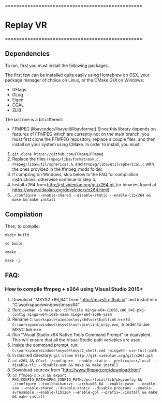=================================================

# Replay VR

=================================================

## Dependencies

To run, first you must install the following packages. 

The first few can be installed quite easily using Homebrew on OSX, your package manager of choice on Linux, or the CMake GUI on Windows:
* GFlags
* GLog
* Eigen
* CGAL
* ZLIB

The last one is a bit different:

* FFMPEG (libavcodec/libavutil/libavformat)
Since this library depends on features of FFMPEG which are currently not on the main branch, you must first clone the FFMPEG repository, replace a couple files, and then install on your system using CMake. In order to install, you must:
1. `git clone https://github.com/FFmpeg/FFmpeg`
2. Replace the files `FFmpeg/libavformat/mov.c`, `FFmpeg/libavutil/spherical.h`, and `FFmpeg/libavutil/spherical.c` with the ones provided in the ffmpeg_mods folder.
3. If compiling on Windows, skip below to the FAQ for compilation instructions, otherwise continue to step 4.
4. Install x264 from http://git.videolan.org/git/x264.git (or binaries found at https://www.videolan.org/developers/x264.html)
6. `./configure --enable-shared --disable-static --enable-libx264 && make && make install`

## Compilation 

Then, to compile:

`mkdir build`

`cd build`

`cmake ..`

`make -j`

## FAQ: 

### How to compile ffmpeg + x264 using Visual Studio 2015+

1. Download "MSYS2 x86_64" from "http://msys2.github.io" and install into "C:\workspace\windows\msys64" 
2. Run: `pacman -S make gcc diffutils mingw-w64-{i686,x86_64}-pkg-config mingw-w64-i686-nasm mingw-w64-i686-yasm`
3. Rename `C:\workspace\windows\msys64\usr\bin\link.exe` to `C:\workspace\windows\msys64\usr\bin\link_orig.exe`, in order to use MSVC link.exe
4. Run "Visual Studio x64 Native Tools Command Prompt" or equivalent. This will ensure that all the Visual Studio path variables are used.
5. Inside the command prompt, run: `C:\workspace\windows\msys64\msys2_shell.cmd -mingw64 -use-full-path`
6. In desired directory: `git clone http://git.videolan.org/git/x264.git`
7. `cd x264 && CC=cl ./configure --enable-static --prefix=/usr/local --disable-cli --disable-asm && make && make install`
8. Download sources from "http://www.ffmpeg.org/download.html"
9. `cd ffmpeg-x.x.x && export PKG_CONFIG_PATH=$PKG_CONFIG_PATH:/usr/local/lib/pkgconfig && ./configure --toolchain=msvc --arch=x86_64 --enable-yasm  --enable-asm --enable-shared --disable-static --disable-programs --enable-avresample --enable-libx264 --enable-gpl --prefix=./install && make && make install`
